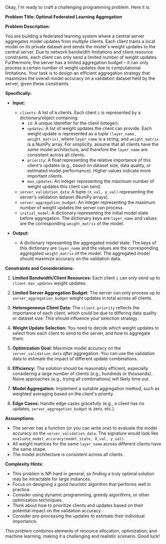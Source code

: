 Okay, I'm ready to craft a challenging programming problem. Here it is:

**Problem Title: Optimal Federated Learning Aggregation**

**Problem Description:**

You are building a federated learning system where a central server aggregates model updates from multiple clients. Each client trains a local model on its private dataset and sends the model's weight updates to the central server. Due to network bandwidth limitations and client resource constraints, each client can only send a limited number of weight updates. Furthermore, the server has a limited aggregation budget – it can only process a certain number of weight updates due to computational limitations. Your task is to design an efficient aggregation strategy that maximizes the overall model accuracy on a validation dataset held by the server, given these constraints.

**Specifically:**

*   **Input:**
    *   `clients`: A list of `N` clients. Each client `i` is represented by a dictionary/object containing:
        *   `id`: A unique identifier for the client (integer).
        *   `updates`: A list of weight updates the client can provide. Each weight update is represented as a tuple `(layer_name, weight_matrix)`, where `layer_name` is a string, and `weight_matrix` is a NumPy array. For simplicity, assume that all clients have the *same* model architecture, and therefore the `layer_name` are consistent across all clients.
        *   `priority`: A float representing the relative importance of this client's updates (e.g., based on dataset size, data quality, or estimated model performance). Higher values indicate more important clients.
        *   `max_updates`: An integer representing the maximum number of weight updates this client can send.
    *   `server_validation_data`: A tuple `(X_val, y_val)` representing the server's validation dataset (NumPy arrays).
    *   `server_aggregation_budget`: An integer representing the maximum number of weight updates the server can process.
    *   `initial_model`: A dictionary representing the initial model state before aggregation. The dictionary keys are `layer_name` and values are the corresponding `weight_matrix` of the model.

*   **Output:**
    *   A dictionary representing the aggregated model state. The keys of this dictionary are `layer_name` and the values are the corresponding aggregated `weight_matrix` of the model. The aggregated model should maximize accuracy on the validation data.

**Constraints and Considerations:**

1.  **Limited Bandwidth/Client Resources:** Each client `i` can only send up to `client.max_updates` weight updates.

2.  **Limited Server Aggregation Budget:** The server can only process up to `server_aggregation_budget` weight updates in total across all clients.

3.  **Heterogeneous Client Data:** The `client.priority` reflects the importance of each client, which could be due to differing data quality or dataset size.  This should influence your selection strategy.

4.  **Weight Update Selection:** You need to decide *which* weight updates to select from each client to send to the server, and *how* to aggregate them.

5.  **Optimization Goal:** Maximize model accuracy on the `server_validation_data` *after* aggregation. You can use the validation data to estimate the impact of different update combinations.

6.  **Efficiency:**  The solution should be reasonably efficient, especially considering a large number of clients (e.g., hundreds or thousands). Naive approaches (e.g., trying all combinations) will likely time out.

7.  **Model Aggregation:** Implement a suitable aggregation method, such as weighted averaging based on the client's priority.

8.  **Edge Cases:** Handle edge cases gracefully (e.g., a client has no updates, `server_aggregation_budget` is zero, etc.).

**Assumptions:**

*   The server has a function (or you can write one) to evaluate the model accuracy on the `server_validation_data`.  The signature would look like `evaluate_model_accuracy(model_state, X_val, y_val)`.
*   All weight matrices for the same `layer_name` across different clients have the same shape.
*   The model architecture is consistent across all clients.

**Complexity Hints:**

*   This problem is NP-hard in general, so finding a truly optimal solution may be intractable for large instances.
*   Focus on designing a good *heuristic* algorithm that performs well in practice.
*   Consider using dynamic programming, greedy algorithms, or other optimization techniques.
*   Think about how to prioritize clients and updates based on their potential impact on the validation accuracy.
*   Consider pre-processing the updates to estimate their individual importance.

This problem combines elements of resource allocation, optimization, and machine learning, making it a challenging and realistic scenario. Good luck!
